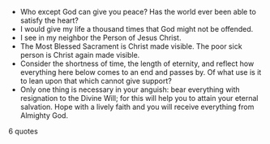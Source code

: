  - Who except God can give you peace? Has the world ever been able to satisfy the heart?
 - I would give my life a thousand times that God might not be offended.
 - I see in my neighbor the Person of Jesus Christ.
 - The Most Blessed Sacrament is Christ made visible. The poor sick person is Christ again made visible.
 - Consider the shortness of time, the length of eternity, and reflect how everything here below comes to an end and passes by. Of what use is it to lean upon that which cannot give support?
 - Only one thing is necessary in your anguish: bear everything with resignation to the Divine Will; for this will help you to attain your eternal salvation. Hope with a lively faith and you will receive everything from Almighty God.

6 quotes